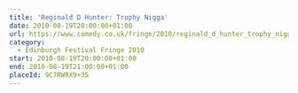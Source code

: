 ```yaml
---
title: 'Reginald D Hunter: Trophy Nigga'
date: 2010-08-19T20:00:00+01:00
url: https://www.comedy.co.uk/fringe/2010/reginald_d_hunter_trophy_nigga/
category:
  - Edinburgh Festival Fringe 2010
start: 2010-08-19T20:00:00+01:00
end: 2010-08-19T21:00:00+01:00
placeId: 9C7RWRX9+35
---
```

